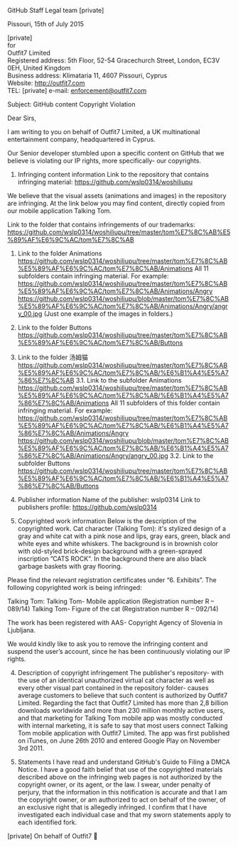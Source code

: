 GitHub Staff
Legal team [private]  

Pissouri, 15th of July 2015

[private]  
for  
Outfit7 Limited  
Registered address: 5th Floor, 52-54 Gracechurch Street, London, EC3V 0EH, United Kingdom  
Business address: Klimataria 11, 4607 Pissouri, Cyprus  
Website: http://outfit7.com  
TEL: [private]
e-mail: enforcement@outfit7.com  

Subject: GitHub content Copyright Violation

Dear Sirs,

I am writing to you on behalf of Outfit7 Limited, a UK multinational entertainment company, headquartered in Cyprus.

Our Senior developer stumbled upon a specific content on GitHub that we believe is violating our IP rights, more specifically- our copyrights.

1. Infringing content information
Link to the repository that contains infringing material:
https://github.com/wslp0314/woshiliupu

  We believe that the visual assets (animations and images) in the repository are infringing.
  At the link below you may find content, directly copied from our mobile application Talking Tom.

  Link to the folder that contains infringements of our trademarks:
  https://github.com/wslp0314/woshiliupu/tree/master/tom%E7%8C%AB%E5%89%AF%E6%9C%AC/tom%E7%8C%AB
  1. Link to the folder Animations
  https://github.com/wslp0314/woshiliupu/tree/master/tom%E7%8C%AB%E5%89%AF%E6%9C%AC/tom%E7%8C%AB/Animations
  All 11 subfolders contain infringing material.
  For example:
  https://github.com/wslp0314/woshiliupu/tree/master/tom%E7%8C%AB%E5%89%AF%E6%9C%AC/tom%E7%8C%AB/Animations/Angry
  https://github.com/wslp0314/woshiliupu/blob/master/tom%E7%8C%AB%E5%89%AF%E6%9C%AC/tom%E7%8C%AB/Animations/Angry/angry_00.jpg (Just one example of the images in folders.)

  2. Link to the folder Buttons
  https://github.com/wslp0314/woshiliupu/tree/master/tom%E7%8C%AB%E5%89%AF%E6%9C%AC/tom%E7%8C%AB/Buttons

  3. Link to the folder 汤姆猫
  https://github.com/wslp0314/woshiliupu/tree/master/tom%E7%8C%AB%E5%89%AF%E6%9C%AC/tom%E7%8C%AB/%E6%B1%A4%E5%A7%86%E7%8C%AB
  3.1.  Link to the subfolder Animations
  https://github.com/wslp0314/woshiliupu/tree/master/tom%E7%8C%AB%E5%89%AF%E6%9C%AC/tom%E7%8C%AB/%E6%B1%A4%E5%A7%86%E7%8C%AB/Animations
  All 11 subfolders of this folder contain infringing material.
  For example:
  https://github.com/wslp0314/woshiliupu/tree/master/tom%E7%8C%AB%E5%89%AF%E6%9C%AC/tom%E7%8C%AB/%E6%B1%A4%E5%A7%86%E7%8C%AB/Animations/Angry
  https://github.com/wslp0314/woshiliupu/blob/master/tom%E7%8C%AB%E5%89%AF%E6%9C%AC/tom%E7%8C%AB/%E6%B1%A4%E5%A7%86%E7%8C%AB/Animations/Angry/angry_00.jpg
  3.2.  Link to the subfolder Buttons
  https://github.com/wslp0314/woshiliupu/tree/master/tom%E7%8C%AB%E5%89%AF%E6%9C%AC/tom%E7%8C%AB/%E6%B1%A4%E5%A7%86%E7%8C%AB/Buttons

2. Publisher information
Name of the publisher: wslp0314
Link to publishers profile:
https://github.com/wslp0314

3. Copyrighted work information
Below is the description of the copyrighted work.
Cat character (Talking Tom): it's stylized design of a gray and white cat with a pink nose and lips, gray ears, green, black and white eyes and white whiskers.
The background is in brownish color with old-styled brick-design background with a green-sprayed inscription ”CATS ROCK”. In the background there are also black garbage baskets with gray flooring.

  Please find the relevant registration certificates under “6. Exhibits”.
  The following copyrighted work is being infringed:

  Talking Tom:
  Talking Tom- Mobile application (Registration number R – 089/14)
  Talking Tom- Figure of the cat (Registration number R – 092/14)

  The work has been registered with AAS- Copyright Agency of Slovenia in Ljubljana.

  We would kindly like to ask you to remove the infringing content and suspend the user’s account, since he has been continuously violating our IP rights.

4. Description of copyright infringement
The publisher's repository- with the use of an identical unauthorized virtual cat character as well as every other visual part contained in the repository folder- causes average customers to believe that such content is authorized by Outfit7 Limited.
Regarding the fact that Outfit7 Limited has more than 2,8 billion downloads worldwide and more than 230 million monthly active users, and that marketing for Talking Tom mobile app was mostly conducted with internal marketing, it is safe to say that most users connect Talking Tom mobile application with Outfit7 Limited.
The app was first published on iTunes, on June 26th 2010 and entered Google Play on November 3rd 2011.

5. Statements
I have read and understand GitHub's Guide to Filing a DMCA Notice.
I have a good faith belief that use of the copyrighted materials described above on the infringing web pages is not authorized by the copyright owner, or its agent, or the law.
I swear, under penalty of perjury, that the information in this notification is accurate and that I am the copyright owner, or am authorized to act on behalf of the owner, of an exclusive right that is allegedly infringed.
I confirm that I have investigated each individual case and that my sworn statements apply to each identified fork.


[private]
On behalf of Outfit7 
